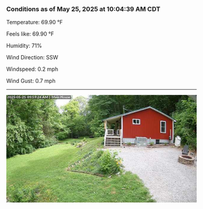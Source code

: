 ### Conditions as of May 25, 2025 at 10:04:39 AM CDT 

Temperature: 69.90 &deg;F

Feels like: 69.90 &deg;F

Humidity: 71%

Wind Direction: SSW

Windspeed: 0.2 mph

Wind Gust: 0.7 mph

---

<img src="./images/latest.jpeg"/>

